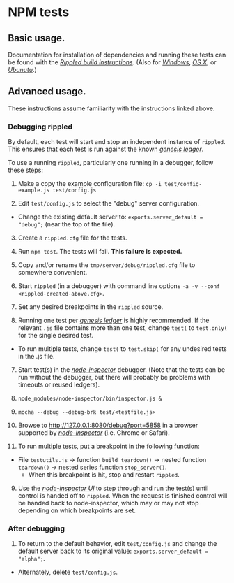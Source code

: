 # NPM tests

## Basic usage.

Documentation for installation of dependencies and running these
tests can be found with the
[_Rippled build instructions_][unit_testing].
(Also for [_Windows_][windows_unit_testing],
[_OS X_][osx_unit_testing],
or [_Ubunutu_][ubuntu_unit_testing].)

## Advanced usage.

These instructions assume familiarity with the instructions linked above.

### Debugging rippled

By default, each test will start and stop an independent instance of `rippled`.
This ensures that each test is run against the known
[_genesis ledger_][genesis_ledger].

To use a running `rippled`, particularly one running in a debugger, follow
these steps:

1. Make a copy the example configuration file: `cp -i test/config-example.js test/config.js`

2. Edit `test/config.js` to select the "debug" server configuration.
  * Change the existing default server to: `exports.server_default = "debug";`
  (near the top of the file).

3. Create a `rippled.cfg` file for the tests.
  1. Run `npm test`. The tests will fail. **This failure is expected.**
  2. Copy and/or rename the `tmp/server/debug/rippled.cfg` file to somewhere 
  convenient.

4. Start `rippled` (in a debugger) with command line options
`-a -v --conf <rippled-created-above.cfg>`.

5. Set any desired breakpoints in the `rippled` source.

6. Running one test per [_genesis ledger_][genesis_ledger] is highly recommended.
If the relevant `.js` file contains more than one test, change `test(` to
`test.only(` for the single desired test.
  * To run multiple tests, change `test(` to `test.skip(` for any undesired tests
  in the .js file.

7. Start test(s) in the [_node-inspector_][node_inspector] debugger.
(Note that the tests can be run without the debugger, but there will probably
be problems with timeouts or reused ledgers).
  1. `node_modules/node-inspector/bin/inspector.js &`
  2. `mocha --debug --debug-brk test/<testfile.js>`
  3. Browse to http://127.0.0.1:8080/debug?port=5858 in a browser supported 
  by [_node-inspector_][node_inspector] (i.e. Chrome or Safari).

8. To run multiple tests, put a breakpoint in the following function:
  * File `testutils.js` -> function `build_teardown()` -> nested function
  `teardown()` -> nested series function `stop_server()`.
    * When this breakpoint is
    hit, stop and restart `rippled`.

9. Use the [_node-inspector UI_][node_inspector_ui] to step through and run
the test(s) until control is handed off to `rippled`. When the request is 
finished control will be handed back to node-inspector, which may or may not
stop depending on which breakpoints are set.

### After debugging

1. To return to the default behavior, edit `test/config.js` and change the
default server back to its original value: `exports.server_default = "alpha";`.
  * Alternately, delete `test/config.js`.

[unit_testing]: https://wiki.ripple.com/Rippled_build_instructions#Unit_testing
[windows_unit_testing]: https://wiki.ripple.com/Visual_Studio_2013_Build_Instructions#Unit_Tests_.28Recommended.29
[osx_unit_testing]: https://wiki.ripple.com/OSX_Build_Instructions#System_Tests_.28Recommended.29
[ubuntu_unit_testing]: https://wiki.ripple.com/Ubuntu_build_instructions#System_Tests_.28Recommended.29
[genesis_ledger]: https://wiki.ripple.com/Genesis_ledger
[node_inspector]: https://wiki.ripple.com/Rippled_build_instructions#node-inspector
[node_inspector_ui]: https://github.com/node-inspector/node-inspector/blob/master/README.md

